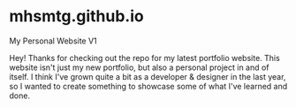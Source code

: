 # mhsmtg.github.io
My Personal Website V1

Hey! Thanks for checking out the repo for my latest portfolio website. This website isn't just my new portfolio, but also a personal project in and of itself. I think I've grown quite a bit as a developer & designer in the last year, so I wanted to create something to showcase some of what I've learned and done.
